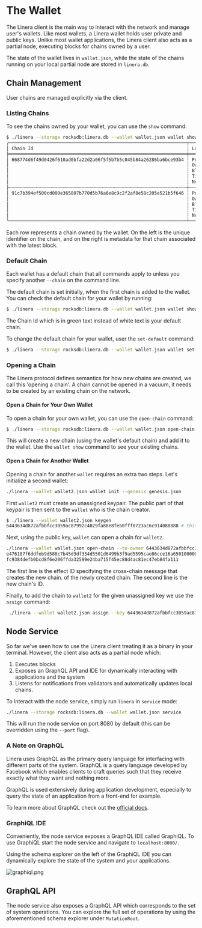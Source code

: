 # The Wallet

The Linera client is the main way to interact with the network and manage
user's wallets. Like most wallets, a Linera wallet holds user private and
public keys. Unlike most wallet applications, the Linera client also acts as a
partial node, executing blocks for chains owned by a user.

The state of the wallet lives in `wallet.json`, while the state of the chains
running on your local partial node are stored in `linera.db`.

## Chain Management

User chains are managed explicitly via the client.

### Listing Chains

To see the chains owned by your wallet, you can use the `show` command:

```bash
$ ./linera --storage rocksdb:linera.db --wallet wallet.json wallet show
╭──────────────────────────────────────────────────────────────────┬──────────────────────────────────────────────────────────────────────────────────────╮
│ Chain Id                                                         ┆ Latest Block                                                                         │
╞══════════════════════════════════════════════════════════════════╪══════════════════════════════════════════════════════════════════════════════════════╡
│ 668774d6f49d0426f610ad0bfa22d2a06f5f5b7b5c045b84a26286ba6bce93b4 ┆ Public Key:         3812c2bf764e905a3b130a754e7709fe2fc725c0ee346cb15d6d261e4f30b8f1 │
│                                                                  ┆ Owner:              c9a538585667076981abfe99902bac9f4be93714854281b652d07bb6d444cb76 │
│                                                                  ┆ Block Hash:         -                                                                │
│                                                                  ┆ Timestamp:          2023-04-10 13:52:20.820840                                       │
│                                                                  ┆ Next Block Height:  0                                                                │
├╌╌╌╌╌╌╌╌╌╌╌╌╌╌╌╌╌╌╌╌╌╌╌╌╌╌╌╌╌╌╌╌╌╌╌╌╌╌╌╌╌╌╌╌╌╌╌╌╌╌╌╌╌╌╌╌╌╌╌╌╌╌╌╌╌╌┼╌╌╌╌╌╌╌╌╌╌╌╌╌╌╌╌╌╌╌╌╌╌╌╌╌╌╌╌╌╌╌╌╌╌╌╌╌╌╌╌╌╌╌╌╌╌╌╌╌╌╌╌╌╌╌╌╌╌╌╌╌╌╌╌╌╌╌╌╌╌╌╌╌╌╌╌╌╌╌╌╌╌╌╌╌╌┤
│ 91c7b394ef500cd000e365807b770d5b76a6e8c9c2f2af8e58c205e521b5f646 ┆ Public Key:         29c19718a26cb0d5c1d28102a2836442f53e3184f33b619ff653447280ccba1a │
│                                                                  ┆ Owner:              efe0f66451f2f15c33a409dfecdf76941cf1e215c5482d632c84a2573a1474e8 │
│                                                                  ┆ Block Hash:         51605cad3f6a210183ac99f7f6ef507d0870d0c3a3858058034cfc0e3e541c13 │
│                                                                  ┆ Timestamp:          2023-04-10 13:52:21.885221                                       │
│                                                                  ┆ Next Block Height:  1                                                                │
╰──────────────────────────────────────────────────────────────────┴──────────────────────────────────────────────────────────────────────────────────────╯

```

Each row represents a chain owned by the wallet. On the left is the unique
identifier on the chain, and on the right is metadata for that chain associated
with the latest block.

### Default Chain

Each wallet has a default chain that all commands apply to unless you specify another
`--chain` on the command line.

The default chain is set initially, when the first chain is added to the wallet.
You can check the default chain for your wallet by running:

```bash
$ ./linera --storage rocksdb:linera.db --wallet wallet.json wallet show
```

The Chain Id which is in green text instead of white text is your default chain.

To change the default chain for your wallet, user the `set-default` command:

```bash
$ ./linera --storage rocksdb:linera.db --wallet wallet.json wallet set-default <chain-id>
```

### Opening a Chain

The Linera protocol defines semantics for how new chains are created, we call
this 'opening a chain'. A chain cannot be opened in a vacuum, it needs to be
created by an existing chain on the network.

#### Open a Chain for Your Own Wallet

To open a chain for your own wallet, you can use the `open-chain` command:

```bash
$ ./linera --storage rocksdb:linera.db --wallet wallet.json open-chain
```

This will create a new chain (using the wallet's default chain) and add it to
the wallet. Use the `wallet show` command to see your existing chains.

#### Open a Chain for Another Wallet

Opening a chain for another `wallet` requires an extra two steps.
Let's initialize a second wallet:

```bash
./linera --wallet wallet2.json wallet init --genesis genesis.json
```

First `wallet2` must create an unassigned keypair. The public part of that keypair
is then sent to the `wallet` who is the chain creator.

```bash
$ ./linera --wallet wallet2.json keygen
6443634d872afbbfcc3059ac87992c4029fa88e8feb0fff0723ac6c914088888 # this is the public key for the unassigned keypair
```

Next, using the public key, `wallet` can open a chain for `wallet2`.

```bash
./linera --wallet wallet.json open-chain --to-owner 6443634d872afbbfcc3059ac87992c4029fa88e8feb0fff0723ac6c914088888
e476187f6ddfeb9d588c7b45d3df334d5501d6499b3f9ad5595cae86cce16a65010000000000000000000000
fc9384defb0bcd8f6e206ffda32599e24ba715f45ec88d4ac81ec47eb84fa111
```

The first line is the effect ID specifying the cross-chain message that creates the new
chain. of the newly created chain. The second line is the new chain's ID.

Finally, to add the chain to `wallet2` for the given unassigned key we use
the `assign` command:

```bash
 ./linera --wallet wallet2.json assign --key 6443634d872afbbfcc3059ac87992c4029fa88e8feb0fff0723ac6c914088888 --effect-id e476187f6ddfeb9d588c7b45d3df334d5501d6499b3f9ad5595cae86cce16a65010000000000000000000000
```

## Node Service

So far we've seen how to use the Linera client treating it as a binary
in your terminal. However, the client also acts as a partial node which:

1. Executes blocks
2. Exposes an GraphQL API and IDE for dynamically interacting with applications
   and the system
3. Listens for notifications from validators and automatically updates local
   chains.

To interact with the node service, simply run `linera` in `service` mode:

```bash
./linera --storage rocksdb:linera.db --wallet wallet.json service
```

This will run the node service on port 8080 by default (this can be overridden
using the `--port` flag).

### A Note on GraphQL

Linera uses GraphQL as the primary query language for interfacing with different
parts of the system. GraphQL is a query language developed by Facebook which
enables clients to craft queries such that they receive exactly what they want
and nothing more.

GraphQL is used extensively during application development, especially to query
the state of an application from a front-end for example.

To learn more about GraphQL check out
the [official docs](https://graphql.org/learn/).

### GraphiQL IDE

Conveniently, the node service exposes a GraphQL IDE called GraphiQL. To use
GraphiQL start the node service and navigate to `localhost:8080/`.

Using the schema explorer on the left of the GraphiQL IDE you can dynamically
explore the state of the system and your applications.

![graphiql.png](graphiql.png)

## GraphQL API

The node service also exposes a GraphQL API which corresponds to the set of
system operations. You can explore the full set of operations by using the
aforementioned schema explorer under `MutationRoot`.

